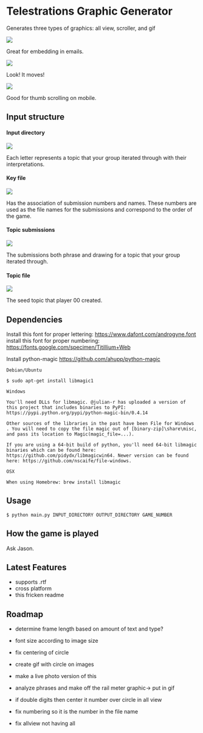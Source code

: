 # Telestrations Graphic Generator

Generates three types of graphics: all view, scroller, and gif

![](assets/H_all_view.png)

Great for embedding in emails.

![](assets/F_motion.gif)

Look! It moves!

![](assets/06_scroller.png)

Good for thumb scrolling on mobile.

## Input structure

#### Input directory
![](assets/base.png)

Each letter represents a topic that your group iterated through with their interpretations.

#### Key file
![](assets/key.png)

Has the association of submission numbers and names. These numbers are used as the file names for the 
submissions and correspond to the order of the game.

#### Topic submissions
![](assets/topic_submissions.png)

The submissions both phrase and drawing for a topic that your group iterated through. 

#### Topic file
![](assets/topic.png)

The seed topic that player 00 created.


 ## Dependencies
 Install this font for proper lettering: https://www.dafont.com/androgyne.font
 install this font for proper numbering: https://fonts.google.com/specimen/Titillium+Web
 
 Install python-magic
 https://github.com/ahupp/python-magic

```
Debian/Ubuntu

$ sudo apt-get install libmagic1

Windows

You'll need DLLs for libmagic. @julian-r has uploaded a version of this project that includes binaries to PyPI: https://pypi.python.org/pypi/python-magic-bin/0.4.14

Other sources of the libraries in the past have been File for Windows . You will need to copy the file magic out of [binary-zip]\share\misc, and pass its location to Magic(magic_file=...).

If you are using a 64-bit build of python, you'll need 64-bit libmagic binaries which can be found here: https://github.com/pidydx/libmagicwin64. Newer version can be found here: https://github.com/nscaife/file-windows.

OSX

When using Homebrew: brew install libmagic
```

## Usage

```$ python main.py INPUT_DIRECTORY OUTPUT_DIRECTORY GAME_NUMBER```

## How the game is played

Ask Jason.

## Latest Features

- supports .rtf
- cross platform
- this fricken readme

## Roadmap
 
 - determine frame length based on amount of text and type?
 - font size according to image size
 - fix centering of circle
 - create gif with circle on images
 - make a live photo version of this
 - analyze phrases and make off the rail meter graphic-> put in gif
    
 - if double digits then center it number over circle in all view
 - fix numbering so it is the number in the file name
 - fix allview not having all